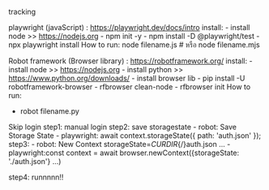 tracking

playwright (javaScript) : https://playwright.dev/docs/intro
  install:
    - install node >> https://nodejs.org
    - npm init -y
    - npm install -D @playwright/test
    - npx playwright install
  How to run:
    node filename.js
    # หรือ
    node filename.mjs
  

Robot framework (Browser library) : https://robotframework.org/
  install:
    - install node >> https://nodejs.org
    - install python >> https://www.python.org/downloads/
    - install browser lib
      - pip install -U robotframework-browser
      - rfbrowser clean-node
      - rfbrowser init
 How to run:
   - robot filename.py

Skip login 
  step1: manual login
  step2: save storagestate
    - robot: Save Storage State
    - playwright: await context.storageState({ path: 'auth.json' });
  step3: 
    - robot: New Context    storageState=${CURDIR}${/}auth.json  ...
    - playwright:const context = await browser.newContext({storageState: './auth.json'}  ...)

  step4: runnnnn!!
    
